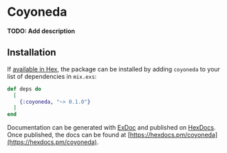# Coyoneda

**TODO: Add description**

## Installation

If [available in Hex](https://hex.pm/docs/publish), the package can be installed
by adding `coyoneda` to your list of dependencies in `mix.exs`:

```elixir
def deps do
  [
    {:coyoneda, "~> 0.1.0"}
  ]
end
```

Documentation can be generated with [ExDoc](https://github.com/elixir-lang/ex_doc)
and published on [HexDocs](https://hexdocs.pm). Once published, the docs can
be found at [https://hexdocs.pm/coyoneda](https://hexdocs.pm/coyoneda).

